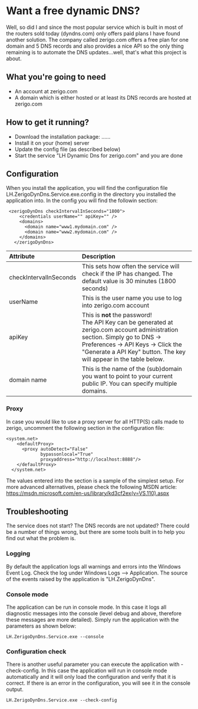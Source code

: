# Want a free dynamic DNS?
Well, so did I and since the most popular service which is built in most of the routers sold today (dyndns.com) only offers paid plans I have found another solution. The company called zerigo.com offers a free plan for one domain and 5 DNS records and also provides a nice API so the only thing remaining is to automate the DNS updates...well, that's what this project is about.

## What you're going to need
- An account at zerigo.com
- A domain which is either hosted or at least its DNS records are hosted at zerigo.com

## How to get it running?
- Download the installation package: ......
- Install it on your (home) server
- Update the config file (as described below)
- Start the service "LH Dynamic Dns for zerigo.com" and you are done

## Configuration
When you install the application, you will find the configuration file LH.ZerigoDynDns.Service.exe.config in the directory you installed the application into. In the config you will find the followin section:


     <zerigoDynDns checkIntervalInSeconds="1800">
         <credentials userName="" apiKey="" />
         <domains>
           <domain name="www1.mydomain.com" />
           <domain name="www2.mydomain.com" />
         </domains>
       </zerigoDynDns>

| Attribute | Description |
|:-------- |:----------- |
| checkIntervalInSeconds | This sets how often the service will check if the IP has changed. The default value is 30 minutes (1800 seconds) |
| userName | This is the user name you use to log into zerigo.com account |
| apiKey | This is **not** the password! <br />The API Key can be generated at zerigo.com account administration section. Simply go to DNS -> Preferences -> API Keys -> Click the "Generate a API Key" button. The key will appear in the table below. |
| domain name | This is the name of the (sub)domain you want to point to your current public IP. You can specify multiple domains. |

### Proxy
In case you would like to use a proxy server for all HTTP(S) calls made to zerigo, uncomment the following section in the configuration file:

    <system.net>
        <defaultProxy>
          <proxy autoDetect="False" 
                 bypassonlocal="True"
                 proxyaddress="http://localhost:8888"/>
        </defaultProxy>
      </system.net>
      
The values entered into the section is a sample of the simplest setup. For more advanced alternatives, please check the following MSDN article: https://msdn.microsoft.com/en-us/library/kd3cf2ex(v=VS.110).aspx

## Troubleshooting
The service does not start? The DNS records are not updated? There could be a number of things wrong, but there are some tools built in to help you find out what the problem is.

### Logging
By default the application logs all warnings and errors into the Windows Event Log. Check the log under Windows Logs --> Application. The source of the events raised by the application is "LH.ZerigoDynDns".

### Console mode
The application can be run in console mode. In this case it logs all diagnostic messages into the console (level debug and above, therefore these messages are more detailed). Simply run the application with the parameters as shown below:

    LH.ZerigoDynDns.Service.exe --console
    
### Configuration check
There is another useful parameter you can execute the application with - check-config. In this case the application will run in console mode automatically and it will only load the configuration and verify that it is correct. If there is an error in the configuration, you will see it in the console output.

    LH.ZerigoDynDns.Service.exe --check-config

